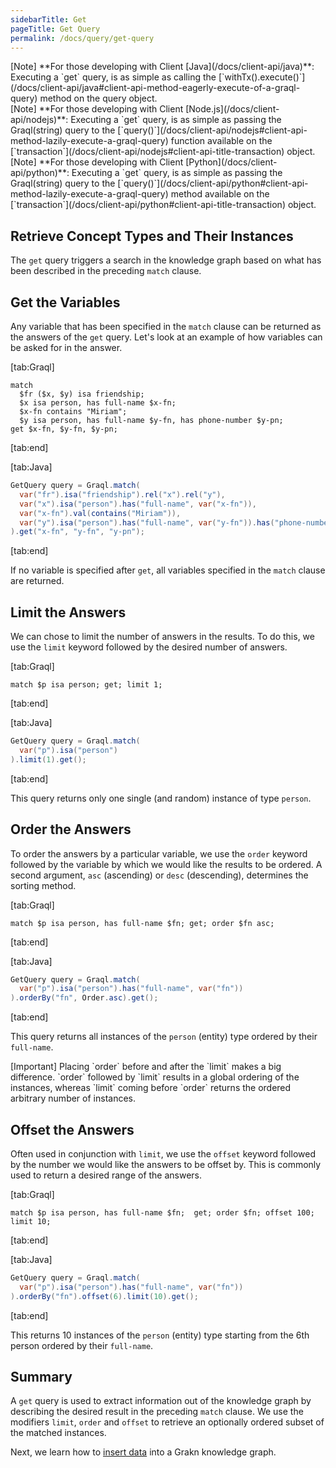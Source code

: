 ```yaml
---
sidebarTitle: Get
pageTitle: Get Query
permalink: /docs/query/get-query
---
```


<div class = "note">
[Note]
**For those developing with Client [Java](/docs/client-api/java)**: Executing a `get` query, is as simple as calling the [`withTx().execute()`](/docs/client-api/java#client-api-method-eagerly-execute-of-a-graql-query) method on the query object.
</div>

<div class = "note">
[Note]
**For those developing with Client [Node.js](/docs/client-api/nodejs)**: Executing a `get` query, is as simple as passing the Graql(string) query to the [`query()`](/docs/client-api/nodejs#client-api-method-lazily-execute-a-graql-query) function available on the [`transaction`](/docs/client-api/nodejs#client-api-title-transaction) object.
</div>

<div class = "note">
[Note]
**For those developing with Client [Python](/docs/client-api/python)**: Executing a `get` query, is as simple as passing the Graql(string) query to the [`query()`](/docs/client-api/python#client-api-method-lazily-execute-a-graql-query) method available on the [`transaction`](/docs/client-api/python#client-api-title-transaction) object.
</div>

## Retrieve Concept Types and Their Instances
The `get` query triggers a search in the knowledge graph based on what has been described in the preceding `match` clause.

## Get the Variables
Any variable that has been specified in the `match` clause can be returned as the answers of the `get` query. Let's look at an example of how variables can be asked for in the answer.

<div class="tabs dark">

[tab:Graql]
```graql
match
  $fr ($x, $y) isa friendship;
  $x isa person, has full-name $x-fn;
  $x-fn contains "Miriam";
  $y isa person, has full-name $y-fn, has phone-number $y-pn;
get $x-fn, $y-fn, $y-pn;
```
[tab:end]

[tab:Java]
```java
GetQuery query = Graql.match(
  var("fr").isa("friendship").rel("x").rel("y"),
  var("x").isa("person").has("full-name", var("x-fn")),
  var("x-fn").val(contains("Miriam")),
  var("y").isa("person").has("full-name", var("y-fn")).has("phone-number", var("y-pn"))
).get("x-fn", "y-fn", "y-pn");
```
[tab:end]</div>

If no variable is specified after `get`, all variables specified in the `match` clause are returned.

## Limit the Answers
We can chose to limit the number of answers in the results. To do this, we use the `limit` keyword followed by the desired number of answers.

<div class="tabs dark">

[tab:Graql]
<!-- not yet implemented -->
<!-- test-ignore -->
```graql
match $p isa person; get; limit 1;
```
[tab:end]

[tab:Java]
<!-- not yet implemented -->
<!-- test-ignore -->
```java
GetQuery query = Graql.match(
  var("p").isa("person")
).limit(1).get();
```
[tab:end]</div>

This query returns only one single (and random) instance of type `person`.

## Order the Answers
To order the answers by a particular variable, we use the `order` keyword followed by the variable by which we would like the results to be ordered. A second argument, `asc` (ascending) or `desc` (descending), determines the sorting method.

<div class="tabs dark">

[tab:Graql]
<!-- not yet implemented -->
<!-- test-ignore -->
```graql
match $p isa person, has full-name $fn; get; order $fn asc;
```
[tab:end]

[tab:Java]
<!-- not yet implemented -->
<!-- test-ignore -->
```java
GetQuery query = Graql.match(
  var("p").isa("person").has("full-name", var("fn"))
).orderBy("fn", Order.asc).get();
```
[tab:end]
</div>

This query returns all instances of the `person` (entity) type ordered by their `full-name`.

<div class="note">
[Important]
Placing `order` before and after the `limit` makes a big difference. `order` followed by `limit` results in a global ordering of the instances, whereas `limit` coming before `order` returns the ordered arbitrary number of instances.
</div>

## Offset the Answers
Often used in conjunction with `limit`, we use the `offset` keyword followed by the number we would like the answers to be offset by. This is commonly used to return a desired range of the answers.

<div class="tabs dark">

[tab:Graql]
<!-- not yet implemented -->
<!-- test-ignore -->
```graql
match $p isa person, has full-name $fn;  get; order $fn; offset 100; limit 10;
```
[tab:end]

[tab:Java]
<!-- not yet implemented -->
<!-- test-ignore -->
```java
GetQuery query = Graql.match(
  var("p").isa("person").has("full-name", var("fn"))
).orderBy("fn").offset(6).limit(10).get();
```
[tab:end]
</div>

This returns 10 instances of the `person` (entity) type starting from the 6th person ordered by their `full-name`.

## Summary
A `get` query is used to extract information out of the knowledge graph by describing the desired result in the preceding `match` clause. We use the modifiers `limit`, `order` and `offset` to retrieve an optionally ordered subset of the matched instances.

Next, we learn how to [insert data](/docs/query/insert-query) into a Grakn knowledge graph.